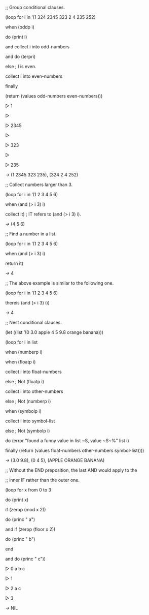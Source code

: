  



;; Group conditional clauses. 



(loop for i in ’(1 324 2345 323 2 4 235 252) 



when (oddp i) 



do (print i) 



and collect i into odd-numbers 



and do (terpri) 



else ; I is even. 



collect i into even-numbers 



finally 



(return (values odd-numbers even-numbers))) 



▷ 1 



▷ 



▷ 2345 



▷ 



▷ 323 



▷ 



▷ 235 



*→* (1 2345 323 235), (324 2 4 252) 







 



 



;; Collect numbers larger than 3. 



(loop for i in ’(1 2 3 4 5 6) 



when (and (> i 3) i) 



collect it) ; IT refers to (and (> i 3) i). 



*→* (4 5 6) 



;; Find a number in a list. 



(loop for i in ’(1 2 3 4 5 6) 



when (and (> i 3) i) 



return it) 



*→* 4 



;; The above example is similar to the following one. 



(loop for i in ’(1 2 3 4 5 6) 



thereis (and (> i 3) i)) 



*→* 4 



;; Nest conditional clauses. 



(let ((list ’(0 3.0 apple 4 5 9.8 orange banana))) 



(loop for i in list 



when (numberp i) 



when (floatp i) 



collect i into float-numbers 



else ; Not (floatp i) 



collect i into other-numbers 



else ; Not (numberp i) 



when (symbolp i) 



collect i into symbol-list 



else ; Not (symbolp i) 



do (error "found a funny value in list ~S, value ~S~%" list i) 



finally (return (values float-numbers other-numbers symbol-list)))) 



*→* (3.0 9.8), (0 4 5), (APPLE ORANGE BANANA) 



;; Without the END preposition, the last AND would apply to the 



;; inner IF rather than the outer one. 



(loop for x from 0 to 3 



do (print x) 



if (zerop (mod x 2)) 



do (princ " a") 



and if (zerop (floor x 2)) 



do (princ " b") 



end 







 



 



and do (princ " c")) 



▷ 0 a b c 



▷ 1 



▷ 2 a c 



▷ 3 



*→* NIL 



